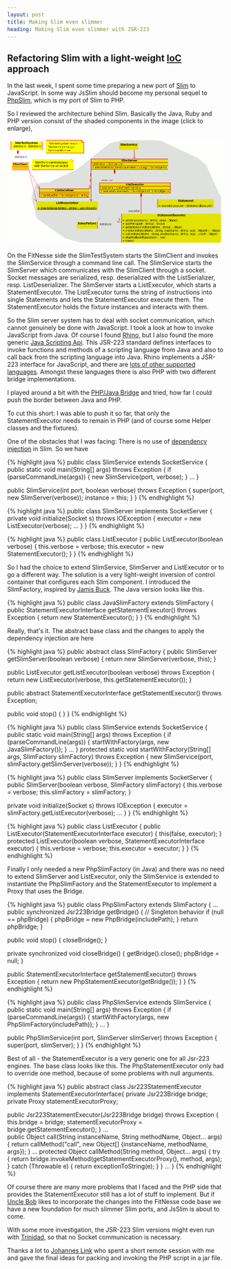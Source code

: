 ```yaml
---
layout: post
title: Making Slim even slimmer
heading: Making Slim even slimmer with JSR-223
---
```

Refactoring Slim with a light-weight [IoC] approach
---------------------------------------------------

In the last week, I spent some time preparing a new port of
[Slim](http://fitnesse.org/FitNesse.UserGuide.SliM) to JavaScript.
In some way JsSlim should become my personal sequel to
[PhpSlim](http://ggramlich.github.com/phpslim/),
which is my port of Slim to PHP.

So I reviewed the architecture behind Slim. Basically the Java, Ruby and PHP version
consist of the shaded components in the image (click to enlarge),

[![The Slim system][classes_thumb]][classes]

On the FitNesse side the SlimTestSystem starts the SlimClient and
invokes the SlimService through a command line call.
The SlimService starts the SlimServer which communicates with the SlimClient through
a socket. Socket messages are serialized, resp. deserialized with the ListSerializer, resp.
ListDeserializer. The SlimServer starts a ListExecutor, which starts a StatementExecutor.
The ListExecutor turns the string of instructions into single Statements and lets the 
StatementExecutor execute them. The StatementExecutor holds the fixture instances and
interacts with them.

So the Slim server system has to deal with socket communication, which cannot genuinely be done with JavaScript.
I took a look at how to invoke JavaScript from Java. Of course I found
[Rhino](http://www.mozilla.org/rhino/), but I also found the more generic
[Java Scripting Api](http://java.sun.com/javase/6/docs/technotes/guides/scripting/programmer_guide/index.html).
This JSR-223 standard defines interfaces to invoke functions and methods of a scripting language
from Java and also to call back from the scripting language into Java.
Rhino implements a JSR-223 interface for JavaScript, 
and there are [lots of other supported languages](https://scripting.dev.java.net/). 
Amongst these languages there is also PHP with two different bridge implementations.

I played around a bit with the [PHP/Java Bridge](http://php-java-bridge.sourceforge.net/pjb/)
and tried, how far I could push the border between Java and PHP.

To cut this short: I was able to push it so far, that only the StatementExecutor needs to
remain in PHP (and of course some Helper classes and the fixtures).

One of the obstacles that I was facing:
There is no use of
[dependency injection](http://martinfowler.com/articles/injection.html)
in Slim. So we have

{% highlight java %}
public class SlimService extends SocketService {
  public static void main(String[] args) throws Exception {
    if (parseCommandLine(args)) {
      new SlimService(port, verbose);
    }
    ...
  }

  public SlimService(int port, boolean verbose) throws Exception {
    super(port, new SlimServer(verbose));
    instance = this;
  }
}
{% endhighlight %}

{% highlight java %}
public class SlimServer implements SocketServer {
  private void initialize(Socket s) throws IOException {
    executor = new ListExecutor(verbose);
    ...
  }
}
{% endhighlight %}

{% highlight java %}
public class ListExecutor {
  public ListExecutor(boolean verbose) {
    this.verbose = verbose;
    this.executor = new StatementExecutor();
  }
}
{% endhighlight %}

So I had the choice to extend SlimService, SlimServer and ListExecutor or to go a different way.
The solution is a very light-weight inversion of control container that configures each Slim component.
I introduced the SlimFactory, inspired by 
[Jamis Buck](http://weblog.jamisbuck.org/2008/11/9/legos-play-doh-and-programming).
The Java version looks like this.

{% highlight java %}
public class JavaSlimFactory extends SlimFactory {
  public StatementExecutorInterface getStatementExecutor() throws Exception {
    return new StatementExecutor();
  }
}
{% endhighlight %}

Really, that's it. The abstract base class and the changes to apply
the dependency injection are here

{% highlight java %}
public abstract class SlimFactory {
  public SlimServer getSlimServer(boolean verbose) {
    return new SlimServer(verbose, this);
  }

  public ListExecutor getListExecutor(boolean verbose) throws Exception {
    return new ListExecutor(verbose, this.getStatementExecutor());
  }

  public abstract StatementExecutorInterface getStatementExecutor() throws Exception;
  
  public void stop() {
  }
}
{% endhighlight %}

{% highlight java %}
public class SlimService extends SocketService {
  public static void main(String[] args) throws Exception {
    if (parseCommandLine(args)) {
      startWithFactory(args, new JavaSlimFactory());
    }
    ...
  }
  protected static void startWithFactory(String[] args, SlimFactory slimFactory) throws Exception {
    new SlimService(port, slimFactory.getSlimServer(verbose));
  }
}
{% endhighlight %}

{% highlight java %}
public class SlimServer implements SocketServer {
  public SlimServer(boolean verbose, SlimFactory slimFactory) {
    this.verbose = verbose;
    this.slimFactory = slimFactory;
  }

  private void initialize(Socket s) throws IOException {
    executor = slimFactory.getListExecutor(verbose);
    ...
  }
}
{% endhighlight %}

{% highlight java %}
public class ListExecutor {
  public ListExecutor(StatementExecutorInterface executor) {
    this(false, executor);
  }
  protected ListExecutor(boolean verbose, StatementExecutorInterface executor) {
    this.verbose = verbose;
    this.executor = executor;
  }
}
{% endhighlight %}

Finally I only needed a new PhpSlimFactory (in Java) and there was no need to 
extend SlimServer and ListExecutor, only the SlimService is extended
to instantiate the PhpSlimFactory and the StatementExecutor to implement a Proxy
that uses the Bridge.

{% highlight java %}
public class PhpSlimFactory extends SlimFactory {
  ...
  public synchronized Jsr223Bridge getBridge() {
    // Singleton behavior
    if (null == phpBridge) {
      phpBridge = new PhpBridge(includePath);
    }
    return phpBridge;
  }
  
  public void stop() {
    closeBridge();
  }

  private synchronized void closeBridge() {
    getBridge().close();
    phpBridge = null;
  }
  
  public StatementExecutorInterface getStatementExecutor() throws Exception {
    return new PhpStatementExecutor(getBridge());
  }
}
{% endhighlight %}

{% highlight java %}
public class PhpSlimService extends SlimService {
  public static void main(String[] args) throws Exception {
    if (parseCommandLine(args)) {
      startWithFactory(args, new PhpSlimFactory(includePath));
    }
    ...
  }

  public PhpSlimService(int port, SlimServer slimServer) throws Exception {
    super(port, slimServer);
  }
}
{% endhighlight %}

Best of all - the StatementExecutor is a very generic one for all Jsr-223 engines.
The base class looks like this. The PhpStatementExecutor only had to override one
method, because of some problems with null arguments.

{% highlight java %}
public abstract class Jsr223StatementExecutor implements StatementExecutorInterface{
  private Jsr223Bridge bridge;
  private Proxy statementExecutorProxy;
  
  public Jsr223StatementExecutor(Jsr223Bridge bridge) throws Exception
  {
    this.bridge = bridge;
    statementExecutorProxy = bridge.getStatementExecutor();
  }
  ...  
  public Object call(String instanceName, String methodName, Object... args) {
    return callMethod("call", new Object[] {instanceName, methodName, args});
  }
  ...
  protected Object callMethod(String method, Object... args) {
    try {
      return bridge.invokeMethod(getStatementExecutorProxy(), method, args);
    } catch (Throwable e) {
      return exceptionToString(e);
    }
  }
...
}
{% endhighlight %}

Of course there are many more problems that I faced and the PHP side that provides
the StatementExecutor still has a lot of stuff to implement.
But if [Uncle Bob](http://www.objectmentor.com/omTeam/martin_r.html) likes to
incorporate the changes into the FitNesse code base we have a new foundation for
much slimmer Slim ports, and JsSlim is about to come.

With some more investigation, the JSR-223 Slim versions might even run with
[Trinidad](http://fitnesse.info/trinidad),
so that no Socket communication is necessary.

Thanks a lot to [Johannes Link](http://johanneslink.net/) who
spent a short remote session with me and gave the final
ideas for packing and invoking the PHP script in a jar file.

[classes_thumb]: /images/Slim/slim_classes_thumb.gif
[classes]: /images/Slim/slim_classes.gif  "Click to enlarge"
[IoC]: http://martinfowler.com/articles/injection.html

